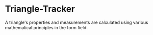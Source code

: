 # Triangle-Tracker
A triangle's properties and measurements are calculated using various mathematical principles in the form field.
